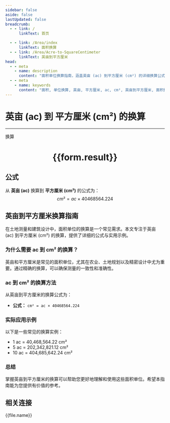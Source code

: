 ```yaml
---
sidebar: false
aside: false
lastUpdated: false
breadcrumb:
  - - link: /
      linkText: 首页

  - - link: /Area/index
      linkText: 面积换算
  - - link: /Area/Acre-to-SquareCentimeter
      linkText: 英亩到平方厘米
head:
  - - meta
    - name: description
      content: "面积单位换算指南，涵盖英亩 (ac) 到平方厘米 (cm²) 的详细换算公式与说明。"
  - - meta
    - name: keywords
      content: "面积, 单位换算, 英亩, 平方厘米, ac, cm², 英亩到平方厘米, 面积换算指南"
---
```

# 英亩 (ac) 到 平方厘米 (cm²) 的换算
---
<script setup>
import { onMounted, reactive, inject, ref } from 'vue'
import { NButton, NForm, NFormItem, NInput, NInputNumber, NSelect, NCard, useMessage,NGrid ,NGi } from 'naive-ui'
import { defineClientComponent } from 'vitepress'
import { Area } from '../../files';

const convert = inject('convert')

const form = reactive({
  number: null,
  result: '',
})

const convertHandler = () => {
  if (form.number !== null && !isNaN(form.number)) {
    const convertedValue = parseFloat(form.number) * 40468564.224
    form.result = `${form.number}ac = ${convertedValue.toFixed(2)}cm²`
  } else {
    form.result = '请输入有效的数值。'
  }
}
</script>

<n-form size="large" :model="form">
  <n-form-item label="英亩 (ac)">
    <n-input-number v-model:value="form.number" placeholder="输入英亩" style="width: 100%" />
  </n-form-item>
  <n-form-item>
    <n-button type="primary" @click="convertHandler" block>换算</n-button>
  </n-form-item>
</n-form>

<n-card  embedded :bordered="false" hoverable>
  <div  style="text-align:center">
    <h1>{{form.result}}</h1>
  </div>
</n-card>

## 公式

从 **英亩 (ac)** 换算到 **平方厘米 (cm²)** 的公式为：
$$ cm² = ac \times 40468564.224 $$

## 英亩到平方厘米换算指南

在土地测量和建筑设计中，面积单位的换算是一个常见需求。本文专注于英亩 (ac) 到平方厘米 (cm²) 的换算，提供了详细的公式与实用示例。

### 为什么需要 ac 到 cm² 的换算？

英亩和平方厘米是常见的面积单位，尤其在农业、土地规划以及精密设计中尤为重要。通过精确的换算，可以确保测量的一致性和准确性。

### ac 到 cm² 的换算方法

从英亩到平方厘米的换算公式为：

- **公式：** `cm² = ac × 40468564.224`

### 实际应用示例

以下是一些常见的换算实例：

- 1 ac = 40,468,564.22 cm²
- 5 ac = 202,342,821.12 cm²
- 10 ac = 404,685,642.24 cm²

### 总结

掌握英亩到平方厘米的换算可以帮助您更好地理解和使用这些面积单位。希望本指南能为您提供有价值的参考。

## 相关连接
<n-grid x-gap="12" :cols="3">
  <n-gi v-for="(file, index) in Area" :key="index">
    <n-button
      text
      tag="a"
      :href="file.path"
      type="primary"
    >
      {{file.name}}
    </n-button>
  </n-gi>
</n-grid>